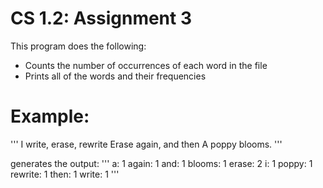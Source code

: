 # CS 1.2: Assignment 3

This program does the following:
* Counts the number of occurrences of each word in the file
* Prints all of the words and their frequencies

# Example:
'''
I write, erase, rewrite
Erase again, and then
A poppy blooms.
'''

generates the output:
'''
a: 1
again: 1
and: 1
blooms: 1
erase: 2
i: 1
poppy: 1
rewrite: 1
then: 1
write: 1
'''

